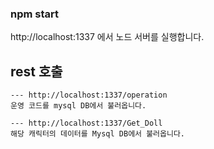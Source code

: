 ### npm start 
http://localhost:1337 에서 노드 서버를 실행합니다.

## rest 호출

	--- http://localhost:1337/operation
	운영 코드를 mysql DB에서 불러옵니다.

	--- http://localhost:1337/Get_Doll
	해당 캐릭터의 데이터를 Mysql DB에서 불러옵니다.
